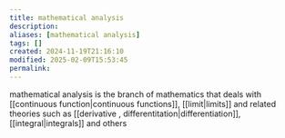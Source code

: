 ```yaml
---
title: mathematical analysis
description: 
aliases: [mathematical analysis]
tags: []
created: 2024-11-19T21:16:10
modified: 2025-02-09T15:53:45
permalink:
---
```


mathematical analysis is the branch of mathematics that deals with [[continuous function|continuous functions]], [[limit|limits]] and related theories such as [[derivative , differentitation|differentiation]], [[integral|integrals]] and others
